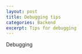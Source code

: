 ```yaml
---
layout: post
title: Debugging tips
categories: Backend
excerpt: Tips for debugging
---
```


Debugging

